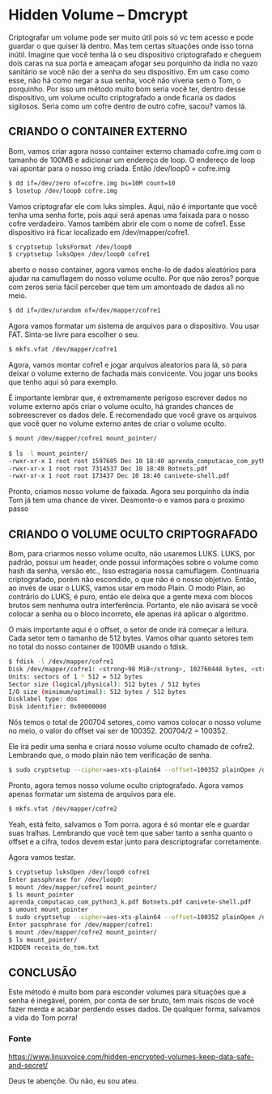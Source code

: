 # Hidden Volume – Dmcrypt

Criptografar um volume pode ser muito útil pois só vc tem acesso e pode guardar o que quiser lá dentro. Mas tem certas situações onde isso torna inútil. Imagine que você tenha lá o seu dispositivo criptografado e cheguem dois caras na sua porta e ameaçam afogar seu porquinho da índia no vazo sanitário se você não der a senha do seu dispositivo. Em um caso como esse, não há como negar a sua senha, você não viveria sem o Tom, o porquinho. Por isso um método muito bom seria você ter, dentro desse dispositivo, um volume oculto criptografado a onde ficaria os dados sigilosos. Seria como um cofre dentro de outro cofre, sacou? vamos lá.

## CRIANDO O CONTAINER EXTERNO

Bom, vamos criar agora nosso container externo chamado cofre.img com o tamanho de 100MB e adicionar um endereço de loop. O endereço de loop vai apontar para o nosso img criada. Então /dev/loop0 = cofre.img
```sh
$ dd if=/dev/zero of=cofre.img bs=10M count=10
$ losetup /dev/loop0 cofre.img
```
Vamos criptografar ele com luks simples. Aqui, não é importante que você tenha uma senha forte, pois aqui será apenas uma faixada para o nosso cofre verdadeiro.
Vamos também abrir ele com o nome de cofre1. Esse dispositivo irá ficar localizado em /dev/mapper/cofre1.
```sh
$ cryptsetup luksFormat /dev/loop0
$ cryptsetup luksOpen /dev/loop0 cofre1
```
aberto o nosso container, agora vamos enche-lo de dados aleatórios para ajudar na camuflagem do nosso volume oculto. Por que não zeros? porque com zeros seria fácil perceber que tem um amontoado de dados ali no meio.
```sh
$ dd if=/dev/urandom of=/dev/mapper/cofre1
```
Agora vamos formatar um sistema de arquivos para o dispositivo. Vou usar FAT. Sinta-se livre para escolher o seu.
```sh
$ mkfs.vfat /dev/mapper/cofre1
```
Agora, vamos montar cofre1 e  jogar arquivos aleatorios para lá, só para deixar o volume externo de fachada mais convicente. Vou jogar uns books que tenho aqui só para exemplo.

É importante lembrar que, é extremamente perigoso escrever dados no volume externo após criar o volume oculto, há grandes chances de sobreescrever os dados dele. É recomendado que você grave os arquivos  que você quer no volume externo antes de criar o volume oculto.
```sh
$ mount /dev/mapper/cofre1 mount_pointer/
 
$ ls -l mount_pointer/
-rwxr-xr-x 1 root root 1597605 Dec 10 18:40 aprenda_computacao_com_python3_k.pdf
-rwxr-xr-x 1 root root 7314537 Dec 10 18:40 Botnets.pdf
-rwxr-xr-x 1 root root 173437 Dec 10 18:40 canivete-shell.pdf
```
Pronto, criamos nosso volume de faixada. Agora seu porquinho da índia Tom já tem uma chance de viver. Desmonte-o e vamos para o proximo passo

## CRIANDO O VOLUME OCULTO CRIPTOGRAFADO

Bom, para criarmos nosso volume oculto, não usaremos LUKS. LUKS, por padrão, possui um header, onde possui informações sobre o volume como hash da senha, versão etc., Isso estragaria nossa camuflagem. Continuaria criptografado, porém não escondido, o que não é o nosso objetivo. Então, ao invés de usar o LUKS, vamos usar em modo Plain. O modo Plain, ao contrário do LUKS, é puro, então ele deixa que a gente mexa com blocos brutos sem nenhuma outra interferência. Portanto, ele não avisará se você colocar a senha ou o bloco incorreto, ele apenas irá aplicar o algoritmo.

O mais importante aqui é o offset, o setor de onde irá começar a leitura. Cada setor tem o tamanho de 512 bytes. Vamos olhar quanto setores tem no total do nosso container de 100MB usando o fdisk.
```sh
$ fdisk -l /dev/mapper/cofre1
Disk /dev/mapper/cofre1: <strong>98 MiB</strong>, 102760448 bytes, <strong>200704 sectors</strong>
Units: sectors of 1 * 512 = 512 bytes
Sector size (logical/physical): 512 bytes / 512 bytes
I/O size (minimum/optimal): 512 bytes / 512 bytes
Disklabel type: dos
Disk identifier: 0x00000000
```
Nós temos o total de 200704 setores, como vamos colocar o nosso volume no meio, o valor do offset vai ser de 100352. 200704/2 = 100352.

Ele irá pedir uma senha e criará nosso volume oculto chamado de cofre2. Lembrando que, o modo plain não tem verificação de senha.

```sh
$ sudo cryptsetup --cipher=aes-xts-plain64 --offset=100352 plainOpen /dev/mapper/cofre1 cofre2
```
Pronto, agora temos nosso volume oculto criptografado. Agora vamos apenas formatar um sistema de arquivos para ele.
```sh
$ mkfs.vfat /dev/mapper/cofre2
```

Yeah, está feito, salvamos o Tom porra. agora é só montar ele e guardar suas tralhas. Lembrando que você tem que saber tanto a senha quanto o offset e a cifra, todos devem estar junto para descriptografar corretamente.

Agora vamos testar.
```sh
$ cryptsetup luksOpen /dev/loop0 cofre1
Enter passphrase for /dev/loop0:
$ mount /dev/mapper/cofre1 mount_pointer/
$ ls mount_pointer
aprenda_computacao_com_python3_k.pdf Botnets.pdf canivete-shell.pdf
$ umount mount_pointer
$ sudo cryptsetup --cipher=aes-xts-plain64 --offset=100352 plainOpen /dev/mapper/cofre1 cofre2
Enter passphrase for /dev/mapper/cofre1:
$ mount /dev/mapper/cofre2 mount_pointer/
$ ls mount_pointer/
HIDDEN receita_do_tom.txt
```
## CONCLUSÃO

Este método é muito bom para esconder volumes para situações que a senha é inegável, porém, por conta de ser bruto, tem mais riscos de você fazer merda e acabar perdendo esses dados. De qualquer forma, salvamos a vida do Tom porra!

### Fonte
https://www.linuxvoice.com/hidden-encrypted-volumes-keep-data-safe-and-secret/

Deus te abençõe. Ou não, eu sou ateu.

